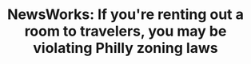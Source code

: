 ---
layout: post
title: "NewsWorks: If you're renting out a room to travelers, you may be violating Philly zoning laws"
external_link: https://whyy.org/articles/is-airbnb-legal-in-philadelphia/
image: '/assets/img/posts/newsworks-airbnb.png'
categories: [blog]
---
